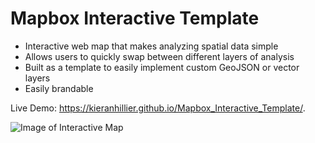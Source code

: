 # Mapbox Interactive Template

* Interactive web map that makes analyzing spatial data simple
* Allows users to quickly swap between different layers of analysis
* Built as a template to easily implement custom GeoJSON or vector layers 
* Easily brandable

Live Demo: https://kieranhillier.github.io/Mapbox_Interactive_Template/.

![Image of Interactive Map](https://ibb.co/jPYKBT)
